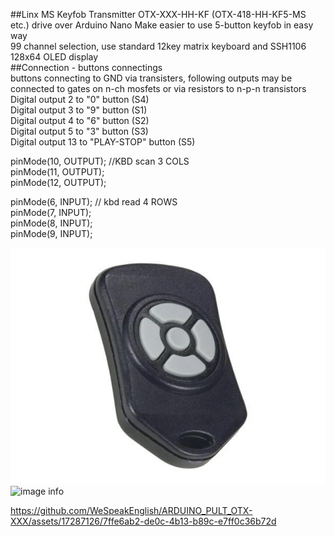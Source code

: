 ##Linx MS Keyfob Transmitter OTX-XXX-HH-KF (OTX-418-HH-KF5-MS etc.) drive over Arduino Nano
Make easier to use 5-button keyfob in easy way\
99 channel selection, use standard 12key matrix keyboard and SSH1106 128x64 OLED display\
##Connection - buttons connectings\
buttons connecting to GND via transisters, following outputs may be connected to gates on n-ch mosfets or via resistors to n-p-n transistors\
Digital output 2 to  	"0" button (S4)\
Digital output 3 to 	"9" button (S1)\
Digital output 4 to  	"6" button (S2)\
Digital output 5 to  	"3" button (S3)\
Digital output 13 to  "PLAY-STOP" button (S5)

  pinMode(10, OUTPUT);  //KBD scan 3 COLS\
  pinMode(11, OUTPUT);\
  pinMode(12, OUTPUT);

  pinMode(6, INPUT);  // kbd read 4 ROWS\
  pinMode(7, INPUT);  \
  pinMode(8, INPUT);  \
  pinMode(9, INPUT);  
  
 ![image info](images/OTX-HH-KF5-MS.jpg)
 ![image info](images/box_opened.jpg) 
 

https://github.com/WeSpeakEnglish/ARDUINO_PULT_OTX-XXX/assets/17287126/7ffe6ab2-de0c-4b13-b89c-e7ff0c36b72d

